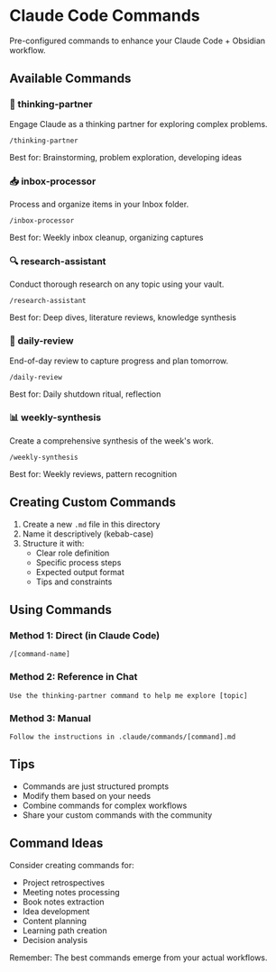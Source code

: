 # Claude Code Commands

Pre-configured commands to enhance your Claude Code + Obsidian workflow.

## Available Commands

### 🤔 thinking-partner
Engage Claude as a thinking partner for exploring complex problems.
```
/thinking-partner
```
Best for: Brainstorming, problem exploration, developing ideas

### 📥 inbox-processor
Process and organize items in your Inbox folder.
```
/inbox-processor
```
Best for: Weekly inbox cleanup, organizing captures

### 🔍 research-assistant
Conduct thorough research on any topic using your vault.
```
/research-assistant
```
Best for: Deep dives, literature reviews, knowledge synthesis

### 📅 daily-review
End-of-day review to capture progress and plan tomorrow.
```
/daily-review
```
Best for: Daily shutdown ritual, reflection

### 📊 weekly-synthesis
Create a comprehensive synthesis of the week's work.
```
/weekly-synthesis
```
Best for: Weekly reviews, pattern recognition

## Creating Custom Commands

1. Create a new `.md` file in this directory
2. Name it descriptively (kebab-case)
3. Structure it with:
   - Clear role definition
   - Specific process steps
   - Expected output format
   - Tips and constraints

## Using Commands

### Method 1: Direct (in Claude Code)
```
/[command-name]
```

### Method 2: Reference in Chat
```
Use the thinking-partner command to help me explore [topic]
```

### Method 3: Manual
```
Follow the instructions in .claude/commands/[command].md
```

## Tips

- Commands are just structured prompts
- Modify them based on your needs
- Combine commands for complex workflows
- Share your custom commands with the community

## Command Ideas

Consider creating commands for:
- Project retrospectives
- Meeting notes processing
- Book notes extraction
- Idea development
- Content planning
- Learning path creation
- Decision analysis

Remember: The best commands emerge from your actual workflows.